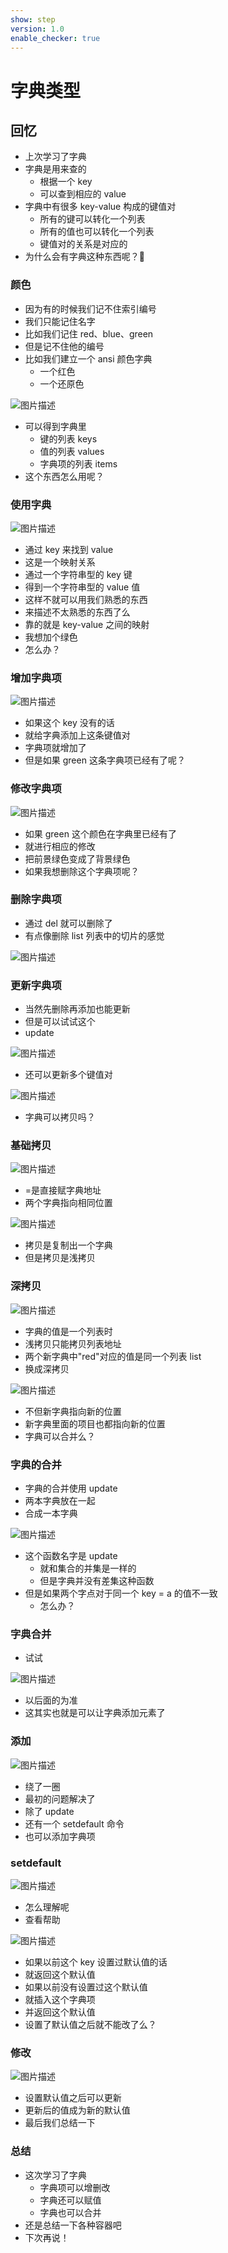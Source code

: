 ```yaml
---
show: step
version: 1.0
enable_checker: true
---
```


# 字典类型

## 回忆

- 上次学习了字典
- 字典是用来查的
  - 根据一个 key
  - 可以查到相应的 value
- 字典中有很多 key-value 构成的键值对
  - 所有的键可以转化一个列表
  - 所有的值也可以转化一个列表
  - 键值对的关系是对应的
- 为什么会有字典这种东西呢？🤔

### 颜色

- 因为有的时候我们记不住索引编号
- 我们只能记住名字
- 比如我们记住 red、blue、green
- 但是记不住他的编号
- 比如我们建立一个 ansi 颜色字典
  - 一个红色
  - 一个还原色

![图片描述](https://doc.shiyanlou.com/courses/uid1190679-20210830-1630320652061)

- 可以得到字典里
  - 键的列表 keys
  - 值的列表 values
  - 字典项的列表 items
- 这个东西怎么用呢？

### 使用字典

![图片描述](https://doc.shiyanlou.com/courses/uid1190679-20210830-1630320813924)

- 通过 key 来找到 value
- 这是一个映射关系
- 通过一个字符串型的 key 键
- 得到一个字符串型的 value 值
- 这样不就可以用我们熟悉的东西
- 来描述不太熟悉的东西了么
- 靠的就是 key-value 之间的映射
- 我想加个绿色
- 怎么办？

### 增加字典项

![图片描述](https://doc.shiyanlou.com/courses/uid1190679-20210830-1630321052796)

- 如果这个 key 没有的话
- 就给字典添加上这条键值对
- 字典项就增加了
- 但是如果 green 这条字典项已经有了呢？

### 修改字典项

![图片描述](https://doc.shiyanlou.com/courses/uid1190679-20210830-1630321156479)

- 如果 green 这个颜色在字典里已经有了
- 就进行相应的修改
- 把前景绿色变成了背景绿色
- 如果我想删除这个字典项呢？

### 删除字典项

- 通过 del 就可以删除了
- 有点像删除 list 列表中的切片的感觉

![图片描述](https://doc.shiyanlou.com/courses/uid1190679-20210830-1630321313368)

### 更新字典项

- 当然先删除再添加也能更新
- 但是可以试试这个
- update

![图片描述](https://doc.shiyanlou.com/courses/uid1190679-20210830-1630321964009)

- 还可以更新多个键值对

![图片描述](https://doc.shiyanlou.com/courses/uid1190679-20210830-1630321993794)

- 字典可以拷贝吗？

### 基础拷贝

![图片描述](https://doc.shiyanlou.com/courses/uid1190679-20210830-1630321540225)

- =是直接赋字典地址
- 两个字典指向相同位置

![图片描述](https://doc.shiyanlou.com/courses/uid1190679-20210830-1630321573582)

- 拷贝是复制出一个字典
- 但是拷贝是浅拷贝

### 深拷贝

![图片描述](https://doc.shiyanlou.com/courses/uid1190679-20210830-1630321690661)

- 字典的值是一个列表时
- 浅拷贝只能拷贝列表地址
- 两个新字典中"red"对应的值是同一个列表 list
- 换成深拷贝

![图片描述](https://doc.shiyanlou.com/courses/uid1190679-20210830-1630321698697)

- 不但新字典指向新的位置
- 新字典里面的项目也都指向新的位置
- 字典可以合并么？

### 字典的合并

- 字典的合并使用 update
- 两本字典放在一起
- 合成一本字典

![图片描述](https://doc.shiyanlou.com/courses/uid1190679-20210914-1631608478627)

- 这个函数名字是 update
  - 就和集合的并集是一样的
  - 但是字典并没有差集这种函数
- 但是如果两个字点对于同一个 key = a 的值不一致
  - 怎么办？

### 字典合并

- 试试

![图片描述](https://doc.shiyanlou.com/courses/uid1190679-20210914-1631608534953)

- 以后面的为准
- 这其实也就是可以让字典添加元素了

### 添加

![图片描述](https://doc.shiyanlou.com/courses/uid1190679-20210914-1631608626758)

- 绕了一圈
- 最初的问题解决了
- 除了 update
- 还有一个 setdefault 命令
- 也可以添加字典项

### setdefault

![图片描述](https://doc.shiyanlou.com/courses/uid1190679-20210914-1631609226776)

- 怎么理解呢
- 查看帮助

![图片描述](https://doc.shiyanlou.com/courses/uid1190679-20210914-1631609246349)

- 如果以前这个 key 设置过默认值的话
- 就返回这个默认值
- 如果以前没有设置过这个默认值
- 就插入这个字典项
- 并返回这个默认值
- 设置了默认值之后就不能改了么？

### 修改

![图片描述](https://doc.shiyanlou.com/courses/uid1190679-20210914-1631609445344)

- 设置默认值之后可以更新
- 更新后的值成为新的默认值
- 最后我们总结一下

### 总结

- 这次学习了字典
  - 字典项可以增删改
  - 字典还可以赋值
  - 字典也可以合并
- 还是总结一下各种容器吧
- 下次再说！
